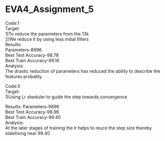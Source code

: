 # EVA4_Assignment_5

Code:1  
Target:  
1)To reduce the parameters from the 13k  
2)We reduce it by using less initial filters  
Results:  
Parameters-8996  
Best Test Accuracy-98.78  
Best Train Accuracy-99.16  
Analysis:  
The drastic reduction of parameters has reduced the ability to describe the features probably.  

Code:5  
Target:  
1)Using Lr sheduler to guide the step towards convergence  

Results:
Parameters-9896  
Best Test Accuracy-98.96  
Best Train Accuracy-99.40  
Analysis:  
At the later stages of training the lr helps to reuce the step size thereby stabilising near 99.40
